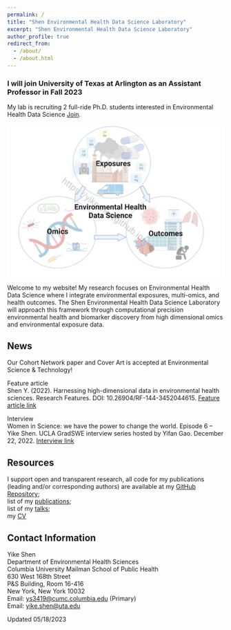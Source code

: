 ```yaml
---
permalink: /
title: "Shen Environmental Health Data Science Laboratory"
excerpt: "Shen Environmental Health Data Science Laboratory"
author_profile: true
redirect_from: 
  - /about/
  - /about.html
---
```


### I will join University of Texas at Arlington as an Assistant Professor in Fall 2023

My lab is recruiting 2 full-ride Ph.D. students interested in Environmental Health Data Science [Join](https://yikeshen.github.io//JoinShenLab/). 

![](Theme_watermark.png)


Welcome to my website! My research focuses on Environmental Health Data Science where I integrate environmental exposures, multi-omics, and health outcomes. The Shen Environmental Health Data Science Laboratory will approach this framework through computational precision environmental health and biomarker discovery from high dimensional omics and environmental exposure data.


## News

Our Cohort Network paper and Cover Art is accepted at Environmental Science & Technology!

Feature article\
Shen Y. (2022). Harnessing high-dimensional data in environmental health sciences. Research Features. DOI: 10.26904/RF-144-3452044615. [Feature article link]( https://researchfeatures.com/wp-content/uploads/2022/11/Yike-Shen.pdf)

Interview\
Women in Science: we have the power to change the world. Episode 6 – Yike Shen. UCLA GradSWE interview series hosted by Yifan Gao. December 22, 2022. [Interview link](https://www.youtube.com/watch?v=W0Nmf7P1KAM&ab_channel=GradSWEUCLA)


## Resources
I support open and transparent research, all code for my publications (leading and/or corresponding authors) are available at my [GitHub Repository](https://github.com/YikeShen?tab=repositories); \
list of my [publications](https://scholar.google.com/citations?hl=en&user=hLvLhVcAAAAJ&view_op=list_works&sortby=pubdate);\
list of my [talks](https://yikeshen.github.io//talks/);\
my [CV](https://github.com/YikeShen/Shen-Yike_CV/blob/master/CV_Shen%2CYike_05172023.pdf)

## Contact Information
Yike Shen \
Department of Environmental Health Sciences \
Columbia University Mailman School of Public Health \
630 West 168th Street \
P&S Building, Room 16-416 \
New York, New York 10032\
Email: [ys3419@cumc.columbia.edu](ys3419@cumc.columbia.edu) (Primary)\
Email: [yike.shen@uta.edu](yike.shen@uta.edu)


Updated 05/18/2023

